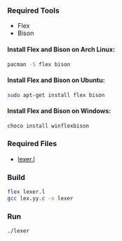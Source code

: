 ### Required Tools

- Flex
- Bison

#### Install Flex and Bison on Arch Linux:

```sh
pacman -S flex bison
```

#### Install Flex and Bison on Ubuntu:

```sh
sudo apt-get install flex bison
```

#### Install Flex and Bison on Windows:

```sh
choco install winflexbison
```

### Required Files

- [lexer.l](lexer.l)

### Build

```sh
flex lexer.l
gcc lex.yy.c -o lexer
```

### Run

```sh
./lexer
```
